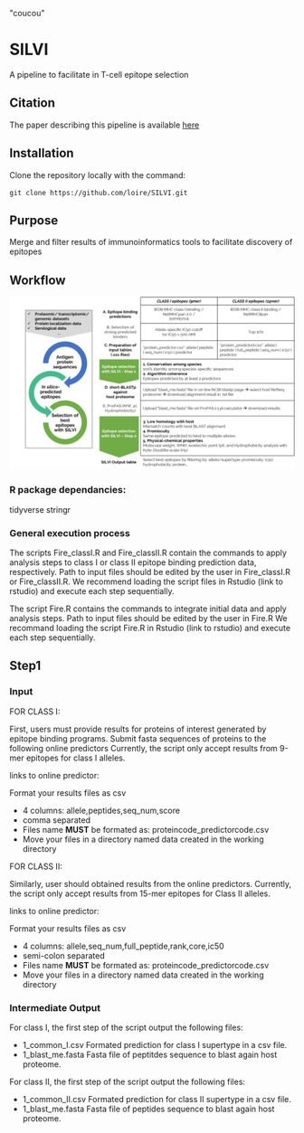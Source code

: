 
"coucou"

# SILVI
A  pipeline to facilitate in T-cell epitope selection 

## Citation
The paper describing this pipeline is available [here](link)

## Installation

Clone the repository locally with the command:
```
git clone https://github.com/loire/SILVI.git
```

## Purpose

Merge and filter results of immunoinformatics tools to facilitate discovery of epitopes

## Workflow

![workflow](images/workflow.png)

### R package dependancies:

tidyverse
stringr

### General execution process

The scripts Fire_classI.R and Fire_classII.R contain the commands to apply analysis steps to class I or class II epitope binding prediction data, respectively. Path to input files should be edited by the user in Fire_classI.R or Fire_classII.R. We recommend loading the script files in Rstudio (link to rstudio) and execute each step sequentially.

The script Fire.R contains the commands to integrate initial data and apply analysis steps. 
Path to input files should be edited by the user in Fire.R 
We recommand loading the script Fire.R in Rstudio (link to rstudio) and execute each step sequentially. 
## Step1

### Input

FOR CLASS I:

First, users must provide results for proteins of interest generated by epitope binding programs.
Submit fasta sequences of proteins to the following online predictors
Currently, the script only accept results from 9-mer epitopes for class I alleles.

links to online predictor:
[]()
[]()

Format your results files as csv 
* 4 columns: allele,peptides,seq_num,score
* comma separated
* Files name **MUST** be formated as: proteincode_predictorcode.csv 
* Move your files in a directory named data created in the working directory

FOR CLASS II: 


Similarly, user should obtained results from the online predictors.
Currently, the script only accept results from 15-mer  epitopes for Class II alleles.

links to online predictor:
[]()
[]()

Format your results files as csv 
* 4 columns: allele,seq_num,full_peptide,rank,core,ic50
* semi-colon separated
* Files name **MUST** be formated as: proteincode_predictorcode.csv 
* Move your files in a directory named data created in the working directory



### Intermediate Output

For  class I, the first step of the script output the following files:
* 1_common_I.csv
	Formated prediction for class I supertype in a csv file.
* 1_blast_me.fasta
	Fasta file of peptitdes sequence to blast again host proteome.

For  class II, the first step of the script output the following files:
* 1_common_II.csv
	Formated prediction for class II supertype in a csv file.
* 1_blast_me.fasta
	Fasta file of peptides sequence to blast again host proteome.




